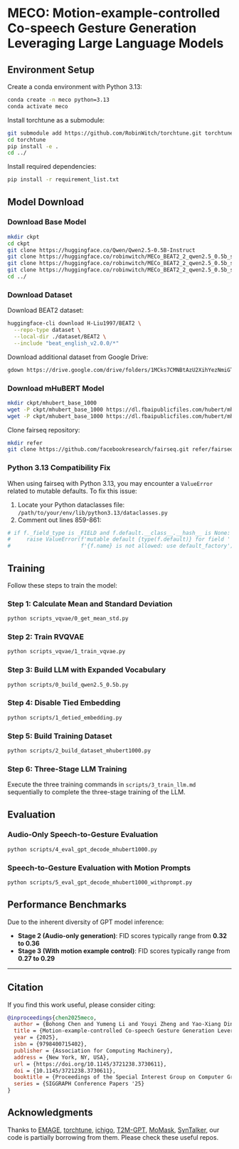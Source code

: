 # MECO: Motion-example-controlled Co-speech Gesture Generation Leveraging Large Language Models

## Environment Setup

Create a conda environment with Python 3.13:
```bash
conda create -n meco python=3.13
conda activate meco
```

Install torchtune as a submodule:
```bash
git submodule add https://github.com/RobinWitch/torchtune.git torchtune
cd torchtune
pip install -e .
cd ../
```

Install required dependencies:
```bash
pip install -r requirement_list.txt
```

## Model Download

### Download Base Model
```bash
mkdir ckpt
cd ckpt
git clone https://huggingface.co/Qwen/Qwen2.5-0.5B-Instruct
git clone https://huggingface.co/robinwitch/MECo_BEAT2_2_qwen2.5_0.5b_stage1
git clone https://huggingface.co/robinwitch/MECo_BEAT2_2_qwen2.5_0.5b_stage2
git clone https://huggingface.co/robinwitch/MECo_BEAT2_2_qwen2.5_0.5b_stage3
cd ../
```

### Download Dataset

Download BEAT2 dataset:
```bash
huggingface-cli download H-Liu1997/BEAT2 \
  --repo-type dataset \
  --local-dir ./dataset/BEAT2 \
  --include "beat_english_v2.0.0/*"
```

Download additional dataset from Google Drive:
```bash
gdown https://drive.google.com/drive/folders/1MCks7CMNBtAzU2XihYezNmiGT_6pWex8?usp=drive_link -O ./dataset/hub --folder
```

### Download mHuBERT Model
```bash
mkdir ckpt/mhubert_base_1000
wget -P ckpt/mhubert_base_1000 https://dl.fbaipublicfiles.com/hubert/mhubert_base_vp_en_es_fr_it3.pt
wget -P ckpt/mhubert_base_1000 https://dl.fbaipublicfiles.com/hubert/mhubert_base_vp_en_es_fr_it3_L11_km1000.bin
```

Clone fairseq repository:
```bash
mkdir refer
git clone https://github.com/facebookresearch/fairseq.git refer/fairseq
```

### Python 3.13 Compatibility Fix

When using fairseq with Python 3.13, you may encounter a `ValueError` related to mutable defaults. To fix this issue:

1. Locate your Python dataclasses file: `/path/to/your/env/lib/python3.13/dataclasses.py`
2. Comment out lines 859-861:
```python
# if f._field_type is _FIELD and f.default.__class__.__hash__ is None:
#     raise ValueError(f'mutable default {type(f.default)} for field '
#                      f'{f.name} is not allowed: use default_factory')
```

## Training

Follow these steps to train the model:

### Step 1: Calculate Mean and Standard Deviation
```bash
python scripts_vqvae/0_get_mean_std.py
```

### Step 2: Train RVQVAE
```bash
python scripts_vqvae/1_train_vqvae.py
```

### Step 3: Build LLM with Expanded Vocabulary
```bash
python scripts/0_build_qwen2.5_0.5b.py
```

### Step 4: Disable Tied Embedding
```bash
python scripts/1_detied_embedding.py
```

### Step 5: Build Training Dataset
```bash
python scripts/2_build_dataset_mhubert1000.py
```

### Step 6: Three-Stage LLM Training

Execute the three training commands in `scripts/3_train_llm.md` sequentially to complete the three-stage training of the LLM.

## Evaluation

### Audio-Only Speech-to-Gesture Evaluation
```bash
python scripts/4_eval_gpt_decode_mhubert1000.py
```

### Speech-to-Gesture Evaluation with Motion Prompts
```bash
python scripts/5_eval_gpt_decode_mhubert1000_withprompt.py
```

## Performance Benchmarks

Due to the inherent diversity of GPT model inference:

- **Stage 2 (Audio-only generation)**: FID scores typically range from **0.32 to 0.36**
- **Stage 3 (With motion example control)**: FID scores typically range from **0.27 to 0.29**

---

## Citation

If you find this work useful, please consider citing:
```bibtex
@inproceedings{chen2025meco,
  author = {Bohong Chen and Yumeng Li and Youyi Zheng and Yao-Xiang Ding and Kun Zhou},
  title = {Motion-example-controlled Co-speech Gesture Generation Leveraging Large Language Models},
  year = {2025},
  isbn = {9798400715402},
  publisher = {Association for Computing Machinery},
  address = {New York, NY, USA},
  url = {https://doi.org/10.1145/3721238.3730611},
  doi = {10.1145/3721238.3730611},
  booktitle = {Proceedings of the Special Interest Group on Computer Graphics and Interactive Techniques Conference Conference Papers},
  series = {SIGGRAPH Conference Papers '25}
}
```

## Acknowledgments

Thanks to [EMAGE](https://github.com/PantoMatrix/PantoMatrix), [torchtune](https://github.com/meta-pytorch/torchtune), [ichigo](https://github.com/menloresearch/ichigo),  [T2M-GPT](https://github.com/Mael-zys/T2M-GPT), [MoMask](https://github.com/EricGuo5513/momask-codes), [SynTalker](https://github.com/RobinWitch/SynTalker), our code is partially borrowing from them. Please check these useful repos.